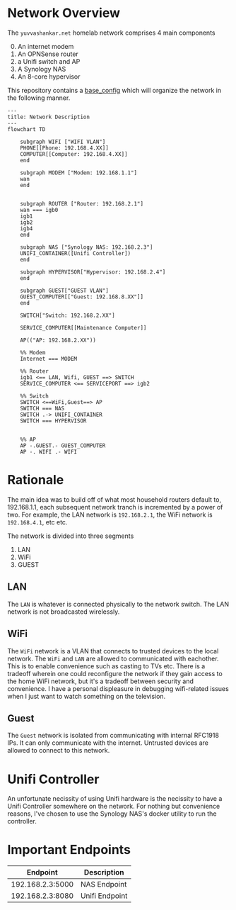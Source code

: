 # Network Overview
The `yuvvashankar.net` homelab network comprises 4 main components

0. An internet modem
1. An OPNSense router
2.  a Unifi switch and AP
3.  A Synology NAS
4.  An 8-core hypervisor

This repository contains a [base_config](../config/opnsense/conf/base_config.xml) which will organize the network in the following manner.

```mermaid
---
title: Network Description
---
flowchart TD

    subgraph WIFI ["WIFI VLAN"]
    PHONE[[Phone: 192.168.4.XX]]
    COMPUTER[[Computer: 192.168.4.XX]]
    end

    subgraph MODEM ["Modem: 192.168.1.1"]
    wan
    end
    

    subgraph ROUTER ["Router: 192.168.2.1"]
    wan === igb0
    igb1
    igb2
    igb4
    end

    subgraph NAS ["Synology NAS: 192.168.2.3"]
    UNIFI_CONTAINER([Unifi Controller])
    end

    subgraph HYPERVISOR["Hypervisor: 192.168.2.4"]
    end

    subgraph GUEST["GUEST VLAN"]
    GUEST_COMPUTER[["Guest: 192.168.8.XX"]]
    end

    SWITCH["Switch: 192.168.2.XX"]

    SERVICE_COMPUTER[[Maintenance Computer]]

    AP(("AP: 192.168.2.XX"))

    %% Modem
    Internet === MODEM

    %% Router
    igb1 <== LAN, Wifi, GUEST ==> SWITCH
    SERVICE_COMPUTER <== SERVICEPORT ==> igb2
    
    %% Switch
    SWITCH <==WiFi,Guest==> AP
    SWITCH === NAS
    SWITCH .-> UNIFI_CONTAINER
    SWITCH === HYPERVISOR


    %% AP
    AP -.GUEST.- GUEST_COMPUTER
    AP -. WIFI .- WIFI
```

# Rationale
The main idea was to build off of what most household routers default to, 192.168.1.1, each subsequent network tranch is incremented by a power of two. For example, the LAN network is `192.168.2.1`, the WiFi network is `192.168.4.1`, etc etc. 

The network is divided into three segments

1. LAN
2. WiFi
3. GUEST

## LAN

The `LAN` is whatever is connected physically to the network switch. The LAN network is not broadcasted wirelessly. 

## WiFi

The `WiFi` network is a VLAN that connects to trusted devices to the local network. The `WiFi` and `LAN` are allowed to communicated with eachother. This is to enable convenience such as casting to TVs etc. There is a tradeoff wherein one could reconfigure the network if they gain access to the home WiFi network, but it's a tradeoff between security and convenience. I have a personal displeasure in debugging wifi-related issues when I just want to watch something on the television. 

## Guest

The `Guest` network is isolated from communicating with internal RFC1918 IPs. It can only communicate with the internet. Untrusted devices are allowed to connect to this network. 

# Unifi Controller
An unfortunate necissity of using Unifi hardware is the necissity to have a Unifi Controller somewhere on the network. For nothing but convenience reasons, I've chosen to use the Synology NAS's docker utility to run the controller. 

# Important Endpoints
| Endpoint         | Description    |
| ---------------- | -------------- |
| 192.168.2.3:5000 | NAS Endpoint   |
| 192.168.2.3:8080 | Unifi Endpoint |

